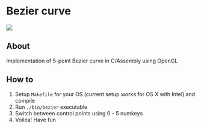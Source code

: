 # Bezier curve

![](https://i.imgur.com/QHzkBfu.png)

## About

Implementation of 5-point Bezier curve in C/Assembly using OpenGL

## How to

1. Setup `Makefile` for your OS (current setup works for OS X with Intel) and compile
2. Run `./bin/bezier` executable
3. Switch between control points using 0 - 5 numkeys
4. Voilea! Have fun
